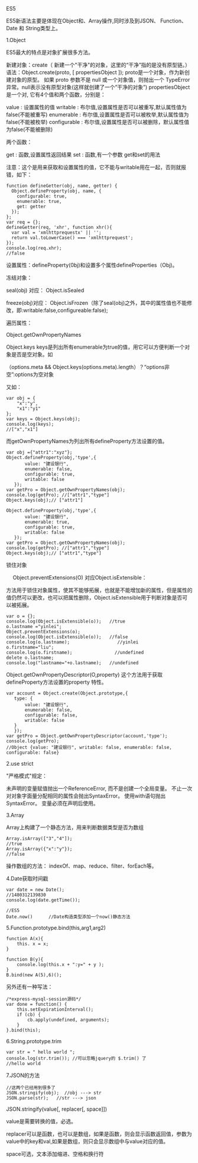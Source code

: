 ES5

ES5新语法主要是体现在Object和、Array操作,同时涉及到JSON、 Function、Date 和 String类型上。

1.Object

ES5最大的特点是对象扩展很多方法。

新建对象：create（ 新建一个"干净"的对象，这里的“干净”指的是没有原型链。）
语法：Object.create(proto, [ propertiesObject ]);
proto是一个对象，作为新创建对象的原型。
如果 proto 参数不是 null 或一个对象值，则抛出一个 TypeError 异常。null表示没有原型对象(这样就创建了一个”干净的对象”) 
propertiesObject 是一个对, 它有4个值和两个函数，分别是：

value : 设置属性的值
writable : 布尔值,设置属性是否可以被重写,默认属性值为false(不能被重写)
enumerable : 布尔值,设置属性是否可以被枚举,默认属性值为false(不能被枚举)
configurable : 布尔值,设置属性是否可以被删除，默认属性值为false(不能被删除)
    
两个函数：

get : 函数,设置属性返回结果
set : 函数,有一个参数
get和set的用法

注意：这个是用来获取和设置属性的值，它不能与writable用在一起，否则就报错，如下：

    function defineGetter(obj, name, getter) {
      Object.defineProperty(obj, name, {
        configurable: true,
        enumerable: true,
        get: getter
      });
    }; 
    var req = {};
    defineGetter(req, 'xhr', function xhr(){
      var val = 'xmlhttprequestx' || '';
      return val.toLowerCase() === 'xmlhttprequest';
    });
    console.log(req.xhr);  
    //false


设置属性：defineProperty(0bj)和设置多个属性defineProperties（Obj)。

冻结对象：

   seal(obj)  对应：   Object.isSealed
   
   freeze(obj)对应： Object.isFrozen（除了seal(obj)之外，其中的属性值也不能修改，即:writable:false,configureable:false);

遍历属性：

   Object.getOwnPropertyNames

   Object.keys
   keys是列出所有enumerable为true的值，用它可以方便判断一个对象是否是空对象。如

（options.meta && Object.keys(options.meta).length）？“options非空”:options为空对象

又如：

    var obj = {
        "x":"y",
        "x1":"y1"
    };
    var keys = Object.keys(obj);
    console.log(keys);
    //["x","x1"]  


而getOwnPropertyNames为列出所有defineProperty方法设置的值。

    var obj ={"attr1":"xyz"};
    Object.defineProperty(obj,'type',{
           value: "建设银行",
           enumerable: false,
           configurable: true,
           writable: false
       });
    var getPro = Object.getOwnPropertyNames(obj);
    console.log(getPro); //["attr1","type"]
    Object.keys(obj);// ["attr1"]

    Object.defineProperty(obj,'type',{
           value: "建设银行",
           enumerable: true,
           configurable: true,
           writable: false
       });
    var getPro = Object.getOwnPropertyNames(obj);
    console.log(getPro); //["attr1","type"]
    Object.keys(obj);// ["attr1","type"]

 
锁住对象

　 Object.preventExtensions(O) 对应Object.isExtensible：

   方法用于锁住对象属性，使其不能够拓展，也就是不能增加新的属性，但是属性的值仍然可以更改，也可以把属性删除，Object.isExtensible用于判断对象是否可以被拓展。

    var o = {};
    console.log(Object.isExtensible(o));   //true
    o.lastname ="yinlei";
    Object.preventExtensions(o);
    console.log(Object.isExtensible(o));   //false
    console.log(o.lastname);                  //yinlei
    o.firstname="liu";
    console.log(o.firstname);                //undefined
    delete o.lastname;                        
    console.log("lastname="+o.lastname);   //undefined   


   Object.getOwnPropertyDescriptor(O,property)
   这个方法用于获取defineProperty方法设置的property 特性。

    var account = Object.create(Object.prototype,{
       type: {
           value: "建设银行",
           enumerable: false,
           configurable: false,
           writable: false
       }
       });
    var getPro = Object.getOwnPropertyDescriptor(account,'type');
    console.log(getPro);
    //Object {value: "建设银行", writable: false, enumerable: false, configurable: false}


2.use strict

"严格模式"规定：

   未声明的变量赋值抛出一个ReferenceError, 而不是创建一个全局变量。
   不止一次对对象字面量分配相同的属性会抛出SyntaxError。
   使用with语句抛出SyntaxError。
   变量必须在声明后使用。

3.Array

 Array上构建了一个静态方法，用来判断数据类型是否为数组
 
    Array.isArray(["3","4"]);
    //true
    Array.isArray({"x":"y"});
    //false

操作数组的方法： indexOf、map、reduce、filter、forEach等。


4.Date获取时间戳

    var date = new Date();
    //1480312139830
    console.log(date.getTime());
     
    //ES5
    Date.now()      //Date构造类型添加一个now()静态方法

5.Function.prototype.bind(this,arg1,arg2)

    function A(x){
        this. x = x;  
    }
    
    function B(y){
        console.log(this.x + ":y=" + y );
    }
    B.bind(new A(5),6)();


另外还有一种写法：

    /*express-mysql-session源码*/
    var done = function() {
        this.setExpirationInterval();
        if (cb) {
            cb.apply(undefined, arguments);
        }
    }.bind(this);

 
6.String.prototype.trim

    var str = " hello world ";
    console.log(str.trim()); //可以忽略jquery的 $.trim() 了
    //hello world

7.JSON的方法

    //这两个已经用到很多了
    JSON.stringify(obj);  //obj ---> str
    JSON.parse(str);   //str ---> json
JSON.stringify(value[, replacer[, space]])

value是需要转换的值，必选。

replacer可以是函数，也可以是数组，如果是函数，则会显示函数返回值，参数为value中的key和val,如果是数组，则只会显示数组中与value对应的值。

space可选，文本添加缩进、空格和换行符
